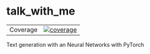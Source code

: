 # talk_with_me

<table>
<tr>
  <td>Coverage</td>
  <td>
    <a href="https://codecov.io/github/slgero/talk_with_me">
    <img src="https://codecov.io/github/slgero/talk_with_me/coverage.svg?branch=master" alt="coverage" />
    </a>
  </td>
</tr>
</table>


Text generation with an Neural Networks with PyTorch
